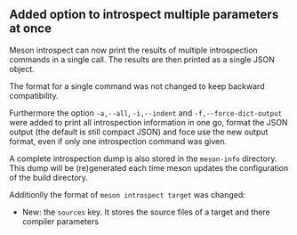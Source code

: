 ## Added option to introspect multiple parameters at once

Meson introspect can now print the results of multiple introspection
commands in a single call. The results are then printed as a single JSON
object.

The format for a single command was not changed to keep backward
compatibility.

Furthermore the option `-a,--all`, `-i,--indent` and `-f,--force-dict-output`
were added to print all introspection information in one go, format the
JSON output (the default is still compact JSON) and foce use the new
output format, even if only one introspection command was given.

A complete introspection dump is also stored in the `meson-info`
directory. This dump will be (re)generated each time meson updates the configuration of the build directory.

Additionlly the format of `meson introspect target` was changed:

  - New: the `sources` key. It stores the source files of a target and there compiler parameters
